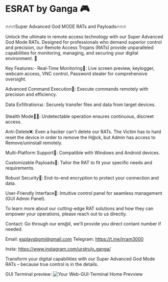 # ESRAT by Ganga 🎮
🔥🔥🔥Super Advanced God MODE RATs and Payloads🔥🔥🔥

Unlock the ultimate in remote access technology with our Super Advanced God Mode RATs. Designed for professionals who demand superior control and precision, our Remote Access Trojans (RATs) provide unparalleled capabilities for monitoring, managing, and securing your digital environment. 🙊

Key Features:-
Real-Time Monitoring📲: Live screen preview, keylogger, webcam access, VNC control, Password stealer for comprehensive oversight.

Advanced Command Execution🛜: Execute commands remotely with precision and efficiency.

Data Exfiltration📊: Securely transfer files and data from target devices.

Stealth Mode🕵️‍♂️: Undetectable operation ensures continuous, discreet access.

Anti-Delete❌: Even a hacker can't delete our RATs. The Victim has to hard reset the device in order to remove the H@ck, but Admin has access to Remove/uninstall remotely.

Multi-Platform Support🤖: Compatible with Windows and Android devices.

Customizable Payloads🚨: Tailor the RAT to fit your specific needs and requirements.

Robust Security🔐: End-to-end encryption to protect your connection and data.

User-Friendly Interface📱: Intuitive control panel for seamless management (GUI Admin Panel).

To learn more about our cutting-edge RAT solutions and how they can empower your operations, please reach out to us directly.

Contact: Go through our em@il, we'll provide you direct contant number if needed.


Email: esplaysbgmi@gmail.com
Telegram: https://t.me/jrram3000

Insta: https://www.instagram.com/urstruly_ganga/

Transform your digital capabilities with our Super Advanced God Mode RATs – because true control is in the details.

GUI Terminal preview:
![Your Web-GUI-Terminal Home Prevview](/ESRAT/img/guipreview.PNG)

